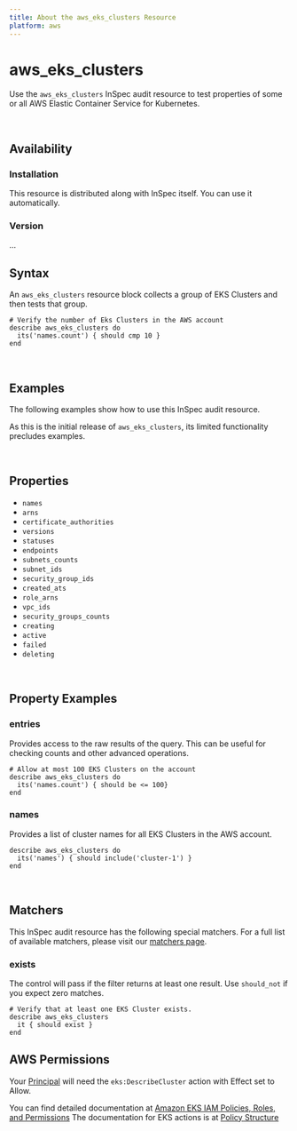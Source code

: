 ```yaml
---
title: About the aws_eks_clusters Resource
platform: aws
---
```


# aws\_eks\_clusters

Use the `aws_eks_clusters` InSpec audit resource to test properties of some or all AWS Elastic Container Service for Kubernetes.

<br>

## Availability

### Installation

This resource is distributed along with InSpec itself. You can use it automatically.

### Version

...

## Syntax

An `aws_eks_clusters` resource block collects a group of EKS Clusters and then tests that group.

    # Verify the number of Eks Clusters in the AWS account
    describe aws_eks_clusters do
      its('names.count') { should cmp 10 }
    end

<br>

## Examples

The following examples show how to use this InSpec audit resource.

As this is the initial release of `aws_eks_clusters`, its limited functionality precludes examples.

<br>

## Properties
* `names`
* `arns`
* `certificate_authorities`
* `versions`
* `statuses`
* `endpoints`
* `subnets_counts`
* `subnet_ids`
* `security_group_ids`
* `created_ats`
* `role_arns`
* `vpc_ids`
* `security_groups_counts`
* `creating`
* `active`
* `failed`
* `deleting`

<br>

## Property Examples

### entries

Provides access to the raw results of the query. This can be useful for checking counts and other advanced operations.

    # Allow at most 100 EKS Clusters on the account
    describe aws_eks_clusters do
      its('names.count') { should be <= 100}
    end

### names

Provides a list of cluster names for all EKS Clusters in the AWS account.

    describe aws_eks_clusters do
      its('names') { should include('cluster-1') }
    end
<br>

## Matchers

This InSpec audit resource has the following special matchers. For a full list of available matchers, please visit our [matchers page](https://www.inspec.io/docs/reference/matchers/).

### exists

The control will pass if the filter returns at least one result. Use `should_not` if you expect zero matches.

    # Verify that at least one EKS Cluster exists.
    describe aws_eks_clusters
      it { should exist }
    end

## AWS Permissions

Your [Principal](https://docs.aws.amazon.com/IAM/latest/UserGuide/intro-structure.html#intro-structure-principal) will need the `eks:DescribeCluster` action with Effect set to Allow.

You can find detailed documentation at [Amazon EKS IAM Policies, Roles, and Permissions](https://docs.aws.amazon.com/eks/latest/userguide/IAM_policies.html)
The documentation for EKS actions is at [Policy Structure](https://docs.aws.amazon.com/eks/latest/userguide/iam-policy-structure.html#UsingWithEKS_Actions)
